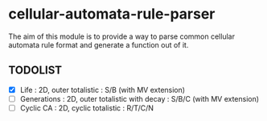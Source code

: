 # cellular-automata-rule-parser

The aim of this module is to provide a way to parse common cellular automata rule format and generate a function out of it.

## TODOLIST

- [X] Life : 2D, outer totalistic : S/B (with MV extension)
- [ ] Generations : 2D, outer totalistic with decay : S/B/C (with MV extension)
- [ ] Cyclic CA : 2D, cyclic totalistic : R/T/C/N
